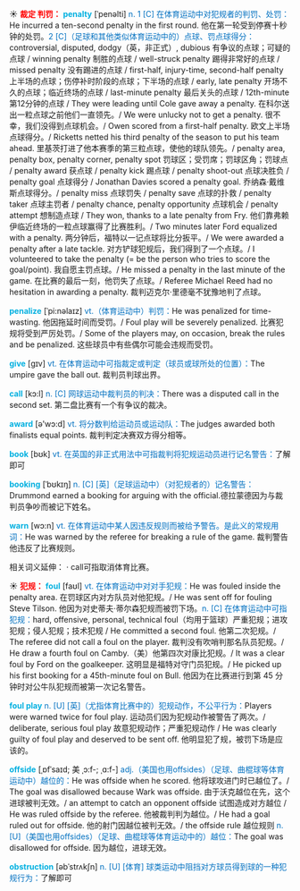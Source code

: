 ☀ <font color="red">**裁定 判罚：**</font>
<font color="sky blue">**penalty**</font> [ˈpenəlti]
<font color="#0070c0">n. 1 [C] 在体育运动中对犯规者的判罚、处罚：</font>He incurred a ten-second penalty in the first round. 他在第一轮受到停赛十秒钟的处罚。<font color="#0070c0">2 [C]（足球和其他类似体育运动中的）点球、罚点球得分：</font>controversial, disputed, dodgy（英，非正式）, dubious 有争议的点球；可疑的点球 / winning penalty 制胜的点球 / well-struck penalty 踢得非常好的点球 / missed penalty 没有踢进的点球 / first-half, injury-time, second-half penalty 上半场的点球；伤停补时阶段的点球；下半场的点球 / early, late penalty 开场不久的点球；临近终场的点球 / last-minute penalty 最后关头的点球 / 12th-minute 第12分钟的点球 / They were leading until Cole gave away a penalty. 在科尔送出一粒点球之前他们一直领先。/ We were unlucky not to get a penalty. 很不幸，我们没得到点球机会。/ Owen scored from a first-half penalty. 欧文上半场点球得分。/ Ricketts netted his third penalty of the season to put his team ahead. 里基茨打进了他本赛季的第三粒点球，使他的球队领先。/ penalty area, penalty box, penalty corner, penalty spot 罚球区；受罚席；罚球区角；罚球点 / penalty award 获点球 / penalty kick 踢点球 / penalty shoot-out 点球决胜负 / penalty goal 点球得分 / Jonathan Davies scored a penalty goal. 乔纳森·戴维斯点球得分。/ penalty miss 点球罚失 / penalty save 点球的扑救 / penalty taker 点球主罚者 / penalty chance, penalty opportunity 点球机会 / penalty attempt 想制造点球 / They won, thanks to a late penalty from Fry. 他们靠弗赖伊临近终场的一粒点球赢得了比赛胜利。/ Two minutes later Ford equalized with a penalty. 两分钟后，福特以一记点球将比分扳平。/ We were awarded a penalty after a late tackle. 对方铲球犯规后，我们得到了一个点球。/ I volunteered to take the penalty (= be the person who tries to score the goal/point). 我自愿主罚点球。/ He missed a penalty in the last minute of the game. 在比赛的最后一刻，他罚失了点球。/ Referee Michael Reed had no hesitation in awarding a penalty. 裁判迈克尔·里德毫不犹豫地判了点球。          

<font color="sky blue">**penalize**</font> [ˈpi:nəlaɪz]
<font color="#0070c0">vt.（体育运动中）判罚：</font>He was penalized for time-wasting. 他因拖延时间而受罚。/ Foul play will be severely penalized. 比赛犯规将受到严厉处罚。/ Some of the players may, on occasion, break the rules and be penalized. 这些球员中有些偶尔可能会违规而受罚。

<font color="sky blue">**give**</font> [ɡɪv] 
<font color="#0070c0">vt. 在体育运动中可指裁定或判定（球员或球所处的位置）：</font>The umpire gave the ball out. 裁判员判球出界。

<font color="sky blue">**call**</font> [kɔ:l] 
<font color="#0070c0">n. [C] 网球运动中裁判员的判决：</font>There was a disputed call in the second set. 第二盘比赛有一个有争议的裁决。

<font color="sky blue">**award**</font> [ə'wɔ:d] 
<font color="#0070c0">vt. 将分数判给运动员或运动队：</font>The judges awarded both finalists equal points. 裁判判定决赛双方得分相等。

<font color="sky blue">**book**</font> [bʊk] 
<font color="#0070c0">vt. 在英国的非正式用法中可指裁判将犯规运动员进行记名警告：</font>了解即可
           
<font color="sky blue">**booking**</font> [ˈbʊkɪŋ]
<font color="#0070c0">n. [C] [英]（足球运动中）（对犯规者的）记名警告：</font>Drummond earned a booking for arguing with the official.德拉蒙德因为与裁判员争吵而被记下姓名。
 
<font color="sky blue">**warn**</font> [wɔ:n] 
<font color="#0070c0">vt. 在体育运动中某人因违反规则而被给予警告。是此义的常规用词：</font>He was warned by the referee for breaking a rule of the game. 裁判警告他违反了比赛规则。

相关词义延伸：
· call可指取消体育比赛。

☀ <font color="red">**犯规：**</font>
<font color="sky blue">**foul**</font> [faʊl]
<font color="#0070c0">vt. 在体育运动中对对手犯规：</font>He was fouled inside the penalty area. 在罚球区内对方队员对他犯规。/ He was sent off for fouling Steve Tilson. 他因为对史蒂夫·蒂尔森犯规而被罚下场。<font color="#0070c0">n. [C] 在体育运动中可指犯规：</font>hard, offensive, personal, technical foul（均用于篮球）严重犯规；进攻犯规；侵人犯规；技术犯规 / He committed a second foul. 他第二次犯规。/ The referee did not call a foul on the player. 裁判没有吹哨判那名队员犯规。/ He draw a fourth foul on Camby.（美）他第四次对康比犯规。/ It was a clear foul by Ford on the goalkeeper. 这明显是福特对守门员犯规。/ He picked up his first booking for a 45th-minute foul on Bull. 他因为在比赛进行到第 45 分钟时对公牛队犯规而被第一次记名警告。
           
<font color="sky blue">**foul play**</font>
<font color="#0070c0">n. [U] [英]（尤指体育比赛中的）犯规动作，不公平行为：</font>Players were warned twice for foul play. 运动员们因为犯规动作被警告了两次。/ deliberate, serious foul play 故意犯规动作；严重犯规动作 / He was clearly guilty of foul play and deserved to be sent off. 他明显犯了规，被罚下场是应该的。
           
<font color="sky blue">**offside**</font> [ˌɒfˈsaɪd; 美 ˌɔ:f-; ˌɑ:f-]
<font color="#0070c0">adj.（美国也用offsides）（足球、曲棍球等体育运动中）越位的：</font>He was offside when he scored. 他将球攻进门时已越位了。/ The goal was disallowed because Wark was offside. 由于沃克越位在先，这个进球被判无效。/ an attempt to catch an opponent offside 试图造成对方越位 / He was ruled offside by the referee. 他被裁判判为越位。/ He had a goal ruled out for offside. 他的射门因越位被判无效。/ the offside rule 越位规则 <font color="#0070c0">n. [U]（美国也用offsides）（足球、曲棍球等体育运动中的）越位：</font>The goal was disallowed for offside. 因为越位，进球无效。
           
<font color="sky blue">**obstruction**</font> [əbˈstrʌkʃn]
<font color="#0070c0">n. [U] [体育] 球类运动中阻挡对方球员得到球的一种犯规行为：</font>了解即可




